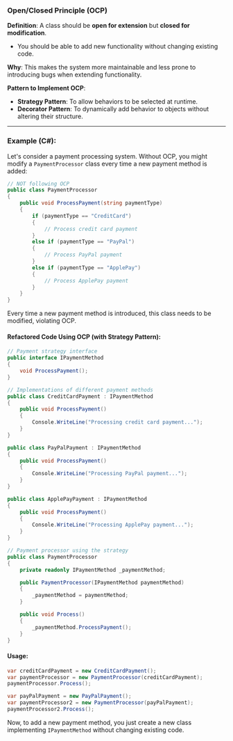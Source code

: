 ﻿### **Open/Closed Principle (OCP)**

**Definition**: A class should be **open for extension** but **closed for modification**.
- You should be able to add new functionality without changing existing code.

**Why**: This makes the system more maintainable and less prone to introducing bugs when extending functionality.

**Pattern to Implement OCP**:
- **Strategy Pattern**: To allow behaviors to be selected at runtime.
- **Decorator Pattern**: To dynamically add behavior to objects without altering their structure.

---

### **Example (C#)**:

Let's consider a payment processing system. Without OCP, you might modify a `PaymentProcessor` class every time a new payment method is added:

```csharp
// NOT following OCP
public class PaymentProcessor
{
    public void ProcessPayment(string paymentType)
    {
        if (paymentType == "CreditCard")
        {
            // Process credit card payment
        }
        else if (paymentType == "PayPal")
        {
            // Process PayPal payment
        }
        else if (paymentType == "ApplePay")
        {
            // Process ApplePay payment
        }
    }
}
```

Every time a new payment method is introduced, this class needs to be modified, violating OCP.

#### Refactored Code Using OCP (with Strategy Pattern):

```csharp
// Payment strategy interface
public interface IPaymentMethod
{
    void ProcessPayment();
}

// Implementations of different payment methods
public class CreditCardPayment : IPaymentMethod
{
    public void ProcessPayment()
    {
        Console.WriteLine("Processing credit card payment...");
    }
}

public class PayPalPayment : IPaymentMethod
{
    public void ProcessPayment()
    {
        Console.WriteLine("Processing PayPal payment...");
    }
}

public class ApplePayPayment : IPaymentMethod
{
    public void ProcessPayment()
    {
        Console.WriteLine("Processing ApplePay payment...");
    }
}

// Payment processor using the strategy
public class PaymentProcessor
{
    private readonly IPaymentMethod _paymentMethod;

    public PaymentProcessor(IPaymentMethod paymentMethod)
    {
        _paymentMethod = paymentMethod;
    }

    public void Process()
    {
        _paymentMethod.ProcessPayment();
    }
}
```

#### Usage:
```csharp
var creditCardPayment = new CreditCardPayment();
var paymentProcessor = new PaymentProcessor(creditCardPayment);
paymentProcessor.Process();

var payPalPayment = new PayPalPayment();
var paymentProcessor2 = new PaymentProcessor(payPalPayment);
paymentProcessor2.Process();
```

Now, to add a new payment method, you just create a new class implementing `IPaymentMethod` without changing existing code.